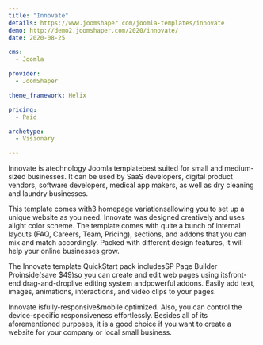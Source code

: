 ```yaml
---
title: "Innovate"
details: https://www.joomshaper.com/joomla-templates/innovate
demo: http://demo2.joomshaper.com/2020/innovate/
date: 2020-08-25

cms: 
  - Joomla

provider:
  - JoomShaper

theme_framework: Helix

pricing:
  - Paid

archetype:
  - Visionary

---
```


Innovate is atechnology Joomla templatebest suited for small and medium-sized businesses. It can be used by SaaS developers, digital product vendors, software developers, medical app makers, as well as dry cleaning and laundry businesses.

This template comes with3 homepage variationsallowing you to set up a unique website as you need. Innovate was designed creatively and uses alight color scheme. The template comes with quite a bunch of internal layouts (FAQ, Careers, Team, Pricing), sections, and addons that you can mix and match accordingly. Packed with different design features, it will help your online businesses grow.

The Innovate template QuickStart pack includesSP Page Builder Proinside(save $49)so you can create and edit web pages using itsfront-end drag-and-droplive editing system andpowerful addons. Easily add text, images, animations, interactions, and video clips to your pages.

Innovate isfully-responsive&mobile optimized. Also, you can control the device-specific responsiveness effortlessly. Besides all of its aforementioned purposes, it is a good choice if you want to create a website for your company or local small business.
